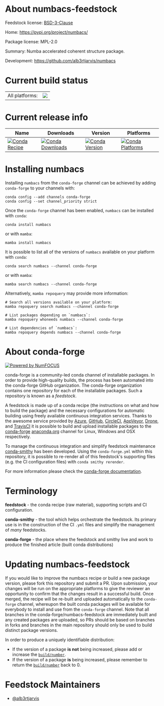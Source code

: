 About numbacs-feedstock
=======================

Feedstock license: [BSD-3-Clause](https://github.com/conda-forge/numbacs-feedstock/blob/main/LICENSE.txt)

Home: https://pypi.org/project/numbacs/

Package license: MPL-2.0

Summary: Numba accelerated coherent structure package.

Development: https://github.com/alb3rtjarvis/numbacs

Current build status
====================


<table><tr><td>All platforms:</td>
    <td>
      <a href="https://dev.azure.com/conda-forge/feedstock-builds/_build/latest?definitionId=23391&branchName=main">
        <img src="https://dev.azure.com/conda-forge/feedstock-builds/_apis/build/status/numbacs-feedstock?branchName=main">
      </a>
    </td>
  </tr>
</table>

Current release info
====================

| Name | Downloads | Version | Platforms |
| --- | --- | --- | --- |
| [![Conda Recipe](https://img.shields.io/badge/recipe-numbacs-green.svg)](https://anaconda.org/conda-forge/numbacs) | [![Conda Downloads](https://img.shields.io/conda/dn/conda-forge/numbacs.svg)](https://anaconda.org/conda-forge/numbacs) | [![Conda Version](https://img.shields.io/conda/vn/conda-forge/numbacs.svg)](https://anaconda.org/conda-forge/numbacs) | [![Conda Platforms](https://img.shields.io/conda/pn/conda-forge/numbacs.svg)](https://anaconda.org/conda-forge/numbacs) |

Installing numbacs
==================

Installing `numbacs` from the `conda-forge` channel can be achieved by adding `conda-forge` to your channels with:

```
conda config --add channels conda-forge
conda config --set channel_priority strict
```

Once the `conda-forge` channel has been enabled, `numbacs` can be installed with `conda`:

```
conda install numbacs
```

or with `mamba`:

```
mamba install numbacs
```

It is possible to list all of the versions of `numbacs` available on your platform with `conda`:

```
conda search numbacs --channel conda-forge
```

or with `mamba`:

```
mamba search numbacs --channel conda-forge
```

Alternatively, `mamba repoquery` may provide more information:

```
# Search all versions available on your platform:
mamba repoquery search numbacs --channel conda-forge

# List packages depending on `numbacs`:
mamba repoquery whoneeds numbacs --channel conda-forge

# List dependencies of `numbacs`:
mamba repoquery depends numbacs --channel conda-forge
```


About conda-forge
=================

[![Powered by
NumFOCUS](https://img.shields.io/badge/powered%20by-NumFOCUS-orange.svg?style=flat&colorA=E1523D&colorB=007D8A)](https://numfocus.org)

conda-forge is a community-led conda channel of installable packages.
In order to provide high-quality builds, the process has been automated into the
conda-forge GitHub organization. The conda-forge organization contains one repository
for each of the installable packages. Such a repository is known as a *feedstock*.

A feedstock is made up of a conda recipe (the instructions on what and how to build
the package) and the necessary configurations for automatic building using freely
available continuous integration services. Thanks to the awesome service provided by
[Azure](https://azure.microsoft.com/en-us/services/devops/), [GitHub](https://github.com/),
[CircleCI](https://circleci.com/), [AppVeyor](https://www.appveyor.com/),
[Drone](https://cloud.drone.io/welcome), and [TravisCI](https://travis-ci.com/)
it is possible to build and upload installable packages to the
[conda-forge](https://anaconda.org/conda-forge) [anaconda.org](https://anaconda.org/)
channel for Linux, Windows and OSX respectively.

To manage the continuous integration and simplify feedstock maintenance
[conda-smithy](https://github.com/conda-forge/conda-smithy) has been developed.
Using the ``conda-forge.yml`` within this repository, it is possible to re-render all of
this feedstock's supporting files (e.g. the CI configuration files) with ``conda smithy rerender``.

For more information please check the [conda-forge documentation](https://conda-forge.org/docs/).

Terminology
===========

**feedstock** - the conda recipe (raw material), supporting scripts and CI configuration.

**conda-smithy** - the tool which helps orchestrate the feedstock.
                   Its primary use is in the construction of the CI ``.yml`` files
                   and simplify the management of *many* feedstocks.

**conda-forge** - the place where the feedstock and smithy live and work to
                  produce the finished article (built conda distributions)


Updating numbacs-feedstock
==========================

If you would like to improve the numbacs recipe or build a new
package version, please fork this repository and submit a PR. Upon submission,
your changes will be run on the appropriate platforms to give the reviewer an
opportunity to confirm that the changes result in a successful build. Once
merged, the recipe will be re-built and uploaded automatically to the
`conda-forge` channel, whereupon the built conda packages will be available for
everybody to install and use from the `conda-forge` channel.
Note that all branches in the conda-forge/numbacs-feedstock are
immediately built and any created packages are uploaded, so PRs should be based
on branches in forks and branches in the main repository should only be used to
build distinct package versions.

In order to produce a uniquely identifiable distribution:
 * If the version of a package **is not** being increased, please add or increase
   the [``build/number``](https://docs.conda.io/projects/conda-build/en/latest/resources/define-metadata.html#build-number-and-string).
 * If the version of a package **is** being increased, please remember to return
   the [``build/number``](https://docs.conda.io/projects/conda-build/en/latest/resources/define-metadata.html#build-number-and-string)
   back to 0.

Feedstock Maintainers
=====================

* [@alb3rtjarvis](https://github.com/alb3rtjarvis/)

